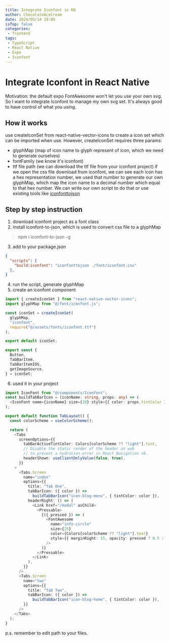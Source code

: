 ```yaml
---
title: Integrate Iconfont in RN
author: ChocolateAceCream
date: 2024/05/14 19:00
isTop: false
categories:
 - frontend
tags:
 - TypeScript
 - React Native
 - Expo
 - Iconfont
---
```


# Integrate Iconfont in React Native<Badge text="React Native" type="warning" />
Motivation: the default expo FontAwesome won't let you use your own svg. So I want to integrate Iconfont to manage my own svg set. It's always good to have control of what you using.

## How it works
use createIconSet from react-native-vector-icons to create a icon set which can be imported when use. However, createIconSet requires three params:
- glyphMap (map of icon name to glyph represent of icon, which we need to generate ourselves)
- fontFamily (we know it's iconfont)
- ttf file path (we can download the ttf file from your iconfont project)
if we open the css file download from iconfont, we can see each icon has a hex representation number, we used that number to generate our own glyphMap, which map the icon name to a decimal number which equal to that hex number.
We can write our own script to do that or use existing tools like [iconfonttojson](https://github.com/Jon-Millent/iconfont-to-json)

## Step by step instruction
1. download iconfont project as a font class
2. install iconfont-to-json, which is used to convert css file to a glyphMap
> npm i iconfont-to-json -g
3. add to your package.json
```json
{
  "scripts": {
    "build:iconfont": "iconfonttojson ./font/iconfont.css"
  },
}
```
4. run the script, generate glyphMap
5. create an iconfont component
```jsx
import { createIconSet } from "react-native-vector-icons";
import glyphMap from "@/font/iconfont.js";

const iconSet = createIconSet(
  glyphMap,
  "iconfont",
  require("@/assets/fonts/iconfont.ttf")
);

export default iconSet;

export const {
  Button,
  TabBarItem,
  TabBarItemIOS,
  getImageSource,
} = iconSet;
```

6. used it in your project
```ts
import IconFont from "@/components/IconFont";
const buildTabBarIcon = (iconName: string, props: any) => (
  <IconFont name={iconName} size={18} style={{ color: props.tintColor }} />
);

export default function TabLayout() {
  const colorScheme = useColorScheme();

  return (
    <Tabs
      screenOptions={{
        tabBarActiveTintColor: Colors[colorScheme ?? "light"].tint,
        // Disable the static render of the header on web
        // to prevent a hydration error in React Navigation v6.
        headerShown: useClientOnlyValue(false, true),
      }}
    >
      <Tabs.Screen
        name="index"
        options={{
          title: "Tab One",
          tabBarIcon: ({ color }) =>
            buildTabBarIcon("icon-blog-menu", { tintColor: color }),
          headerRight: () => (
            <Link href="/modal" asChild>
              <Pressable>
                {({ pressed }) => (
                  <FontAwesome
                    name="info-circle"
                    size={25}
                    color={Colors[colorScheme ?? "light"].text}
                    style={{ marginRight: 15, opacity: pressed ? 0.5 : 1 }}
                  />
                )}
              </Pressable>
            </Link>
          ),
        }}
      />
      <Tabs.Screen
        name="two"
        options={{
          title: "Tab Two",
          tabBarIcon: ({ color }) =>
            buildTabBarIcon("icon-blog-home", { tintColor: color }),
        }}
      />
    </Tabs>
  );
}

```

p.s. remember to edit path to your files.